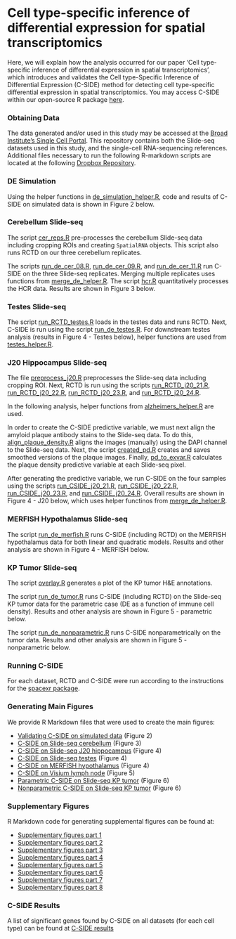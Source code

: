
<!-- README.md is generated from README.Rmd. Please edit that file -->

# Cell type-specific inference of differential expression for spatial transcriptomics

<!-- badges: start -->
<!-- badges: end -->

Here, we will explain how the analysis occurred for our paper ‘Cell
type-specific inference of differential expression in spatial
transcriptomics’, which introduces and validates the Cell type-Specific
Inference of Differential Expression (C-SIDE) method for detecting cell
type-specific differential expression in spatial transcriptomics. You
may access C-SIDE within our open-source R package
[here](https://github.com/dmcable/spacexr).

### Obtaining Data

The data generated and/or used in this study may be accessed at the
[Broad Institute’s Single Cell
Portal](https://singlecell.broadinstitute.org/single_cell/study/SCP1663).
This repository contains both the Slide-seq datasets used in this study,
and the single-cell RNA-sequencing references. Additional files
necessary to run the following R-markdown scripts are located at the
following [Dropbox
Repository](https://www.dropbox.com/sh/one199micojkdrz/AAAhHFD-lu5IIIV3Y76tl9KYa?dl=0).

### DE Simulation

Using the helper functions in
[de_simulation_helper.R](https://github.com/dmcable/spacexr/tree/master/AnalysisCSIDE/helper_functions/de_simulation_helper.R),
code and results of C-SIDE on simulated data is shown in Figure 2 below.

### Cerebellum Slide-seq

The script
[cer_reps.R](https://github.com/dmcable/spacexr/tree/master/AnalysisCSIDE/Preprocessing_and_RCTD/cer_reps.R)
pre-processes the cerebellum Slide-seq data including cropping ROIs and
creating `SpatialRNA` objects. This script also runs RCTD on our three
cerebellum replicates.

The scripts
[run_de_cer_08.R](https://github.com/dmcable/spacexr/tree/master/AnalysisCSIDE/run_CSIDE/run_de_cer_08.R),
[run_de_cer_09.R](https://github.com/dmcable/spacexr/tree/master/AnalysisCSIDE/run_CSIDE/run_de_cer_09.R),
and
[run_de_cer_11.R](https://github.com/dmcable/spacexr/tree/master/AnalysisCSIDE/run_CSIDE/run_de_cer_11.R)
run C-SIDE on the three Slide-seq replicates. Merging multiple
replicates uses functions from
[merge_de_helper.R](https://github.com/dmcable/spacexr/tree/master/AnalysisCSIDE/helper_functions/merge_de_helper.R).
The script
[hcr.R](https://github.com/dmcable/spacexr/tree/master/AnalysisCSIDE/image_analysis/hcr.R)
quantitatively processes the HCR data. Results are shown in Figure 3
below.

### Testes Slide-seq

The script
[run_RCTD_testes.R](https://github.com/dmcable/spacexr/tree/master/AnalysisCSIDE/Preprocessing_and_RCTD/run_RCTD_testes.R)
loads in the testes data and runs RCTD. Next, C-SIDE is run using the
script
[run_de_testes.R](https://github.com/dmcable/spacexr/tree/master/AnalysisCSIDE/run_CSIDE/run_de_testes.R).
For downstream testes analysis (results in Figure 4 - Testes below),
helper functions are used from
[testes_helper.R](https://github.com/dmcable/spacexr/tree/master/AnalysisCSIDE/helper_functions/testes_helper.R).

### J20 Hippocampus Slide-seq

The file
[preprocess_j20.R](https://github.com/dmcable/spacexr/tree/master/AnalysisCSIDE/j20/preprocess_j20.R)
preprocesses the Slide-seq data including cropping ROI. Next, RCTD is
run using the scripts
[run_RCTD_j20_21.R](https://github.com/dmcable/spacexr/tree/master/AnalysisCSIDE/j20/run_RCTD_j20_21.R),
[run_RCTD_j20_22.R](https://github.com/dmcable/spacexr/tree/master/AnalysisCSIDE/j20/run_RCTD_j20_22.R),
[run_RCTD_j20_23.R](https://github.com/dmcable/spacexr/tree/master/AnalysisCSIDE/j20/run_RCTD_j20_23.R),
and
[run_RCTD_j20_24.R](https://github.com/dmcable/spacexr/tree/master/AnalysisCSIDE/j20/run_RCTD_j20_24.R).

In the following analysis, helper functions from
[alzheimers_helper.R](https://github.com/dmcable/spacexr/tree/master/AnalysisCSIDE/helper_functions/alzheimers_helper.R)
are used.

In order to create the C-SIDE predictive variable, we must next align
the amyloid plaque antibody stains to the Slide-seq data. To do this,
[align_plaque_density.R](https://github.com/dmcable/spacexr/tree/master/AnalysisCSIDE/j20/align_plaque_density.R)
aligns the images (manually) using the DAPI channel to the Slide-seq
data. Next, the script
[created_pd.R](https://github.com/dmcable/spacexr/tree/master/AnalysisCSIDE/j20/create_pd.R)
creates and saves smoothed versions of the plaque images. Finally,
[pd_to_exvar.R](https://github.com/dmcable/spacexr/tree/master/AnalysisCSIDE/j20/pd_to_exvar.R)
calculates the plaque density predictive variable at each Slide-seq
pixel.

After generating the predictive variable, we run C-SIDE on the four
samples using the scripts
[run_CSIDE_j20_21.R](https://github.com/dmcable/spacexr/tree/master/AnalysisCSIDE/j20/run_CSIDE_j20_21.R),
[run_CSIDE_j20_22.R](https://github.com/dmcable/spacexr/tree/master/AnalysisCSIDE/j20/run_CSIDE_j20_22.R),
[run_CSIDE_j20_23.R](https://github.com/dmcable/spacexr/tree/master/AnalysisCSIDE/j20/run_CSIDE_j20_23.R),
and
[run_CSIDE_j20_24.R](https://github.com/dmcable/spacexr/tree/master/AnalysisCSIDE/j20/run_CSIDE_j20_24.R).
Overall results are shown in Figure 4 - J20 below, which uses helper
functinos from
[merge_de_helper.R](https://github.com/dmcable/spacexr/tree/master/AnalysisCSIDE/helper_functions/merge_de_helper.R).

### MERFISH Hypothalamus Slide-seq

The script
[run_de_merfish.R](https://github.com/dmcable/spacexr/tree/master/AnalysisCSIDE/run_CSIDE/run_de_merfish.R)
runs C-SIDE (including RCTD) on the MERFISH hypothalamus data for both
linear and quadratic models. Results and other analysis are shown in
Figure 4 - MERFISH below.

### KP Tumor Slide-seq

The script
[overlay.R](https://github.com/dmcable/spacexr/tree/master/AnalysisCSIDE/image_analysis/overlay.R)
generates a plot of the KP tumor H&E annotations.

The script
[run_de_tumor.R](https://github.com/dmcable/spacexr/tree/master/AnalysisCSIDE/run_CSIDE/run_de_tumor.R)
runs C-SIDE (including RCTD) on the Slide-seq KP tumor data for the
parametric case (DE as a function of immune cell density). Results and
other analysis are shown in Figure 5 - parametric below.

The script
[run_de_nonparametric.R](https://github.com/dmcable/spacexr/tree/master/AnalysisCSIDE/run_CSIDE/run_de_nonparametric.R)
runs C-SIDE nonparametrically on the tumor data. Results and other
analysis are shown in Figure 5 - nonparametric below.

### Running C-SIDE

For each dataset, RCTD and C-SIDE were run according to the instructions
for the [spacexr package](https://github.com/dmcable/spacexr).

### Generating Main Figures

We provide R Markdown files that were used to create the main figures:

-   [Validating C-SIDE on simulated
    data](https://raw.githack.com/dmcable/spacexr/master/AnalysisCSIDE/Figures/figure2.html)
    (Figure 2)
-   [C-SIDE on Slide-seq
    cerebellum](https://raw.githack.com/dmcable/spacexr/master/AnalysisCSIDE/Figures/figure3.html)
    (Figure 3)
-   [C-SIDE on Slide-seq J20
    hippocampus](https://raw.githack.com/dmcable/spacexr/master/AnalysisCSIDE/Figures/figure4_j20.html)
    (Figure 4)
-   [C-SIDE on Slide-seq
    testes](https://raw.githack.com/dmcable/spacexr/master/AnalysisCSIDE/Figures/figure4_testes.html)
    (Figure 4)
-   [C-SIDE on MERFISH
    hypothalamus](https://raw.githack.com/dmcable/spacexr/master/AnalysisCSIDE/Figures/figure4_merfish.html)
    (Figure 4)
-   [C-SIDE on Visium lymph
    node](https://raw.githack.com/dmcable/spacexr/master/AnalysisCSIDE/Figures/figure4_visium.html)
    (Figure 5)
-   [Parametric C-SIDE on Slide-seq KP
    tumor](https://raw.githack.com/dmcable/spacexr/master/AnalysisCSIDE/Figures/figure5_parametric.html)
    (Figure 6)
-   [Nonparametric C-SIDE on Slide-seq KP
    tumor](https://raw.githack.com/dmcable/spacexr/master/AnalysisCSIDE/Figures/figure5_nonparametric.html)
    (Figure 6)

### Supplementary Figures

R Markdown code for generating supplemental figures can be found at:

-   [Supplementary figures part
    1](https://github.com/dmcable/spacexr/tree/master/AnalysisCSIDE/Figures/supp1.Rmd)
-   [Supplementary figures part
    2](https://github.com/dmcable/spacexr/tree/master/AnalysisCSIDE/Figures/supp2.Rmd)
-   [Supplementary figures part
    3](https://github.com/dmcable/spacexr/tree/master/AnalysisCSIDE/Figures/supp3.Rmd)
-   [Supplementary figures part
    4](https://github.com/dmcable/spacexr/tree/master/AnalysisCSIDE/Figures/supp4.Rmd)
-   [Supplementary figures part
    5](https://github.com/dmcable/spacexr/tree/master/AnalysisCSIDE/Figures/supp5.Rmd)
-   [Supplementary figures part
    6](https://github.com/dmcable/spacexr/tree/master/AnalysisCSIDE/Figures/supp6.Rmd)
-   [Supplementary figures part
    7](https://github.com/dmcable/spacexr/tree/master/AnalysisCSIDE/Figures/supp7.Rmd)
-   [Supplementary figures part
    8](https://github.com/dmcable/spacexr/tree/master/AnalysisCSIDE/Figures/supp8.Rmd)

### C-SIDE Results

A list of significant genes found by C-SIDE on all datasets (for each
cell type) can be found at [C-SIDE
results](https://github.com/dmcable/spacexr/tree/master/AnalysisCSIDE/paper_results)
